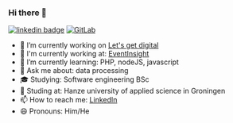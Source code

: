 ### Hi there 👋

[![linkedin badge](https://img.shields.io/badge/Joey_Roeters-30302f?style=flat-square&logo=linkedin)](https://www.linkedin.com/in/joey-roeters-42368515b/)
[![GitLab](https://img.shields.io/badge/Zhyltix-30302f?style=flat-square&logo=gitlab)](https://gitlab.com/Zhyltix)

- 🔭 I’m currently working on [Let's get digital](http://letsgetdigital.io)
- 💼 I'm currently working at: [EventInsight](https://eventinsight.io)
- 🌱 I’m currently learning: PHP, nodeJS, javascript
- 💬 Ask me about: data processing
- 🎓 Studying: Software engineering BSc
- 🏫 Studing at: Hanze university of applied science in Groningen
- 📫 How to reach me: [LinkedIn](https://www.linkedin.com/in/joey-roeters-42368515b/)
- 😄 Pronouns: Him/He
